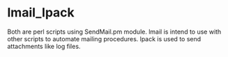 # lmail_lpack
Both are perl scripts using SendMail.pm module.
lmail is intend to use with other scripts to automate mailing procedures.
lpack is used to send attachments like log files.
